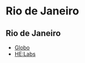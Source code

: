 # Rio de Janeiro

## Rio de Janeiro
* [Globo](http://dev.globo.com/)
* [HE:Labs](http://helabs.com/br/)